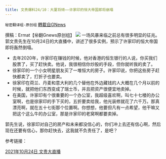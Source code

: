 ```yaml
---
title: 文贵爆料24/10：大厦将倾——许家印的恒大帝国即将崩塌
---
```

`秘密翻译组-原创组` [轉載自GNews](https://gnews.org/zh-hans/1614968/)

撰稿：Ermat【㊙️翻Gnews原创组】
![](https://assets.gnews.org/wp-content/uploads/2021/10/Screen-Shot-2021-10-24-at-1.00.32-PM.png)
一场风暴来临之前总有很多明显的征兆。郭文贵先生在10月24日的大直播中，讲述了很多实例，预示了许家印的恒大帝国即将轰然倒塌。

- 去年2020年，许家印在赚钱的时候，他对香港的恒生银行的人说，你买我们股票了，买了赶快卖。他说，我很相信你炒股的手段，但你就听我的卖了。
- 徐家印的一个小女明星朋友买了一堆恒大的房子。许家印说，你把这些房子赶快都卖了，打折子也要卖。
- 徐家印在荷兰、丹麦和意大利的几个替他在外边藏钱的人大概在几个月以前的时候，就把他们东西变成了瑞士币，并且把资产很便宜地卖掉。
- 在美国，许家印有个很重要的一个办公室，我超级喜欢啊，叫七十七楼的办公室啊，也是徐家印的手下买的，五折要卖给我，他光装修就花了六千万。那真漂亮啊，就在五十七街那个位置啊。你想想，他要但凡有一点希望，他干嘛又把这个这么牛的办公室，那是许家印的老窝啊都要卖掉。


郭先生说，徐家印对自己的房产和未来都没信心的，你们冲上去还有信心啊，然后现在还要有信心，那你赶快去，这我就不负责任了，是吧？

参考链接：

[2021年10月24日 文贵大直播](https://gtv.org/video/id=617551cfeadeb11f5e79f5d5)

